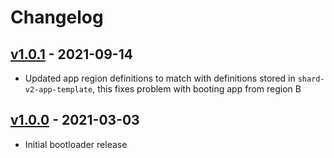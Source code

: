 # Changelog

## [v1.0.1] - 2021-09-14

* Updated app region definitions to match with definitions stored in
  `shard-v2-app-template`, this fixes problem with booting app from region B

## [v1.0.0] - 2021-03-03

* Initial bootloader release

[v1.0.1]: https://github.com/VitroTech/shard-v2-bootloader-image/compare/v1.0.0..v1.0.1
[v1.0.0]: https://github.com/VitroTech/shard-v2-bootloader-image/compare/b96c5f4e4b2c89c7b643ea4ac838e8b82e0710e3..v1.0.0
